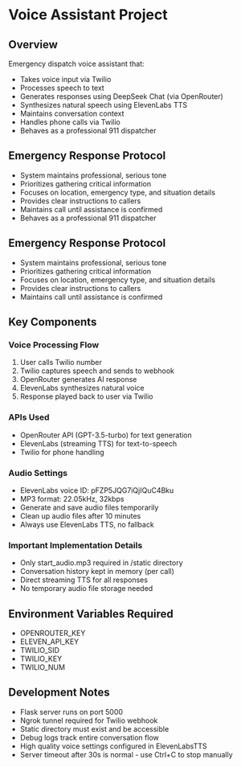 # Voice Assistant Project

## Overview
Emergency dispatch voice assistant that:
- Takes voice input via Twilio
- Processes speech to text
- Generates responses using DeepSeek Chat (via OpenRouter)
- Synthesizes natural speech using ElevenLabs TTS
- Maintains conversation context
- Handles phone calls via Twilio
- Behaves as a professional 911 dispatcher

## Emergency Response Protocol
- System maintains professional, serious tone
- Prioritizes gathering critical information
- Focuses on location, emergency type, and situation details
- Provides clear instructions to callers
- Maintains call until assistance is confirmed
- Behaves as a professional 911 dispatcher

## Emergency Response Protocol
- System maintains professional, serious tone
- Prioritizes gathering critical information
- Focuses on location, emergency type, and situation details
- Provides clear instructions to callers
- Maintains call until assistance is confirmed

## Key Components

### Voice Processing Flow
1. User calls Twilio number
2. Twilio captures speech and sends to webhook
3. OpenRouter generates AI response
4. ElevenLabs synthesizes natural voice
5. Response played back to user via Twilio

### APIs Used
- OpenRouter API (GPT-3.5-turbo) for text generation
- ElevenLabs (streaming TTS) for text-to-speech
- Twilio for phone handling

### Audio Settings
- ElevenLabs voice ID: pFZP5JQG7iQjIQuC4Bku
- MP3 format: 22.05kHz, 32kbps
- Generate and save audio files temporarily
- Clean up audio files after 10 minutes
- Always use ElevenLabs TTS, no fallback

### Important Implementation Details
- Only start_audio.mp3 required in /static directory
- Conversation history kept in memory (per call)
- Direct streaming TTS for all responses
- No temporary audio file storage needed

## Environment Variables Required
- OPENROUTER_KEY
- ELEVEN_API_KEY
- TWILIO_SID
- TWILIO_KEY
- TWILIO_NUM

## Development Notes
- Flask server runs on port 5000
- Ngrok tunnel required for Twilio webhook
- Static directory must exist and be accessible
- Debug logs track entire conversation flow
- High quality voice settings configured in ElevenLabsTTS
- Server timeout after 30s is normal - use Ctrl+C to stop manually
